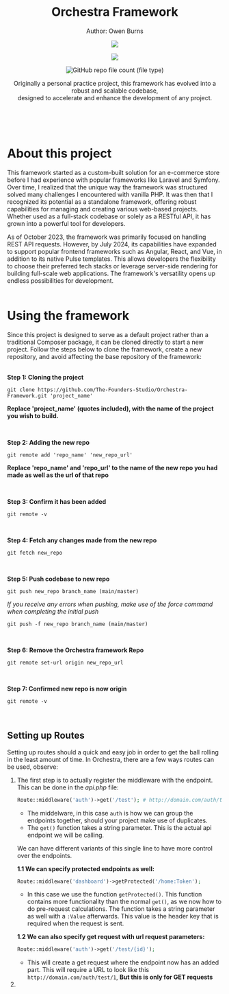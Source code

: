 <h1 align="center">
 Orchestra Framework
</h1>
<p align="center">
 Author: Owen Burns
</p> 
<p align="center">
 <img src="https://owenburns.co.za/Orchestra/content/ink&quil.svg"/>
</p>

<p align="center">
 <img src="https://img.shields.io/github/repo-size/creator-solutions/Orchestra-Framework" />
</p>
<p align="center">
 <img alt="GitHub repo file count (file type)" src="https://img.shields.io/github/directory-file-count/creator-solutions/Orchestra-Framework">
</p>

<p align="center">Originally a personal practice project, this framework has evolved into a robust and scalable codebase,<br>designed to accelerate and enhance the development of any project.</p>   
<br/><br/><br/>

# About this project
This framework started as a custom-built solution for an e-commerce store before I had experience with popular frameworks like Laravel and Symfony. Over time, I realized that the unique way the framework was structured solved many challenges I encountered with vanilla PHP. It was then that I recognized its potential as a standalone framework, offering robust capabilities for managing and creating various web-based projects. Whether used as a full-stack codebase or solely as a RESTful API, it has grown into a powerful tool for developers.

As of October 2023, the framework was primarily focused on handling REST API requests. However, by July 2024, its capabilities have expanded to support popular frontend frameworks such as Angular, React, and Vue, in addition to its native Pulse templates. This allows developers the flexibility to choose their preferred tech stacks or leverage server-side rendering for building full-scale web applications. The framework's versatility opens up endless possibilities for development.
<br/><br/>

# Using the framework
Since this project is designed to serve as a default project rather than a traditional Composer package, it can be cloned directly to start a new project. Follow the steps below to clone the framework, create a new repository, and avoid affecting the base repository of the framework:      
<br/>

**Step 1: Cloning the project**
```
git clone https://github.com/The-Founders-Studio/Orchestra-Framework.git 'project_name'
```
__Replace 'project_name' (quotes included), with the name of the project you wish to build.__  

<br/>

**Step 2: Adding the new repo**  
```
git remote add 'repo_name' 'new_repo_url'
```
__Replace 'repo_name' and 'repo_url' to the name of the new repo you had made as well as the url of that repo__  

<br/>

**Step 3: Confirm it has been added**
```
git remote -v
```  

<br/>

**Step 4: Fetch any changes made from the new repo**
```
git fetch new_repo
```  

<br/>

**Step 5: Push codebase to new repo**
```
git push new_repo branch_name (main/master)
```
*If you receive any errors when pushing, make use of the force command when completing the initial push*
```
git push -f new_repo branch_name (main/master)
```  

<br/>

**Step 6: Remove the Orchestra framework Repo**
```
git remote set-url origin new_repo_url
```  

<br/>

**Step 7: Confirmed new repo is now origin**
```
git remote -v
```  

<br/>

## Setting up Routes
Setting up routes should a quick and easy job in order to get the ball rolling in the least amount of time. In Orchestra, there are a few ways routes can be used, observe:

1. The first step is to actually register the middleware with the endpoint. This can be done in the *api.php* file:
   ```php
   Route::middleware('auth')->get('/test'); # http://domain.com/auth/test
   ```
   - The middelware, in this case ```auth``` is how we can group the endpoints together, should your project make use of duplicates.
   - The ```get()``` function takes a string parameter. This is the actual api endpoint we will be calling.
  
   We can have different variants of this single line to have more control over the endpoints.


   **1.1 We can specify protected endpoints as well:**
   ```php
   Route::middleware('dashboard')->getProtected('/home:Token');
   ```
   - In this case we use the function ```getProtected()```. This function contains more functionality than the normal ```get()```, as we now how to do pre-request calculations. The function takes a string parameter as well with a ```:Value``` afterwards. This value is the header key that is required when the request is sent. 


   **1.2 We can also specify get request with url request parameters:**
   ```php
   Route::middleware('auth')->get('/test/{id}');
   ```
   - This will create a get request where the endpoint now has an added part. This will require a URL to look like this ```http://domain.com/auth/test/1```, __But this is only for GET requests__
   

3. 

